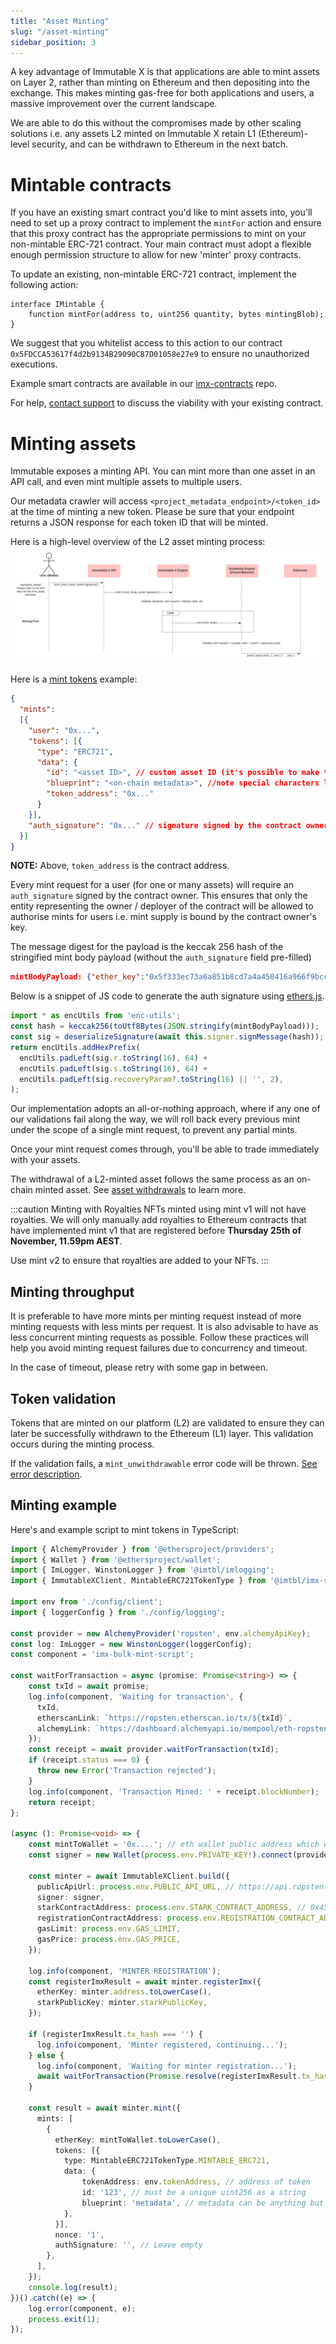 ```yaml
---
title: "Asset Minting"
slug: "/asset-minting"
sidebar_position: 3
---
```

A key advantage of Immutable X is that applications are able to mint assets on Layer 2, rather than minting on Ethereum and then depositing into the exchange. This makes minting gas-free for both applications and users, a massive improvement over the current landscape.  

We are able to do this without the compromises made by other scaling solutions i.e. any assets L2 minted on Immutable X retain L1 (Ethereum)-level security, and can be withdrawn to Ethereum in the next batch. 

# Mintable contracts
If you have an existing smart contract you'd like to mint assets into, you'll need to set up a proxy contract to implement the `mintFor` action and ensure that this proxy contract has the appropriate permissions to mint on your non-mintable ERC-721 contract. Your main contract must adopt a flexible enough permission structure to allow for new 'minter' proxy contracts. 

To update an existing, non-mintable ERC-721 contract, implement the following action:
```solidity
interface IMintable {
    function mintFor(address to, uint256 quantity, bytes mintingBlob); 
}
```

We suggest that you whitelist access to this action to our contract `0x5FDCCA53617f4d2b9134B29090C87D01058e27e9` to ensure no unauthorized executions.

Example smart contracts are available in our [imx-contracts](https://github.com/immutable/imx-contracts) repo. 

For help, [contact support](https://support.immutable.com/hc/en-us/requests/new) to discuss the viability with your existing contract.

# Minting assets
Immutable exposes a minting API. You can mint more than one asset in an API call, and even mint multiple assets to multiple users.

Our metadata crawler will access `<project_metadata_endpoint>/<token_id>` at the time of minting a new token. Please be sure that your endpoint returns a JSON response for each token ID that will be minted.

Here is a high-level overview of the L2 asset minting process:
![Asset Minting](../../../static/img/AssetMinting.png)

Here is a [mint tokens](ref:post_v1-mints-1) example:
```json
{
  "mints":
  [{
    "user": "0x...",
    "tokens": [{
      "type": "ERC721",
      "data": {
        "id": "<asset ID>", // custom asset ID (it's possible to make this the ERC-721 token ID depending on the mintable contract implementation)
        "blueprint": "<on-chain metadata>", //note special characters like '<' or '>' cannot be part of the blueprint
        "token_address": "0x..."
      }
    }],
    "auth_signature": "0x..." // signature signed by the contract owner
  }]    
}
```

**NOTE:** Above, `token_address` is the contract address.

Every mint request for a user (for one or many assets) will require an `auth_signature` signed by the contract owner. This ensures that only the entity representing the owner / deployer of the contract will be allowed to authorise mints for users i.e. mint supply is bound by the contract owner's key.

The message digest for the payload is the keccak 256 hash of the stringified mint body payload (without the `auth_signature` field pre-filled)
```json
mintBodyPayload: {"ether_key":"0x5f333ec73a6a851b8cd7a4a450416a966f9bcceb","tokens":[{"type":"ERC721","data":{"id":"10","blueprint":"{onchain-metadata}","token_address":"0x6De6B04D630A4A41bB223815433b9Ebf0da50F69"}}],"auth_signature":""}
```
Below is a snippet of JS code to generate the auth signature using [ethers.js](https://docs.ethers.io/v5/).
```typescript
import * as encUtils from 'enc-utils';
const hash = keccak256(toUtf8Bytes(JSON.stringify(mintBodyPayload)));
const sig = deserializeSignature(await this.signer.signMessage(hash));
return encUtils.addHexPrefix(
  encUtils.padLeft(sig.r.toString(16), 64) +
  encUtils.padLeft(sig.s.toString(16), 64) +
  encUtils.padLeft(sig.recoveryParam?.toString(16) || '', 2),
);
```
Our implementation adopts an all-or-nothing approach, where if any one of our validations fail along the way, we will roll back every previous mint under the scope of a single mint request, to prevent any partial mints.

Once your mint request comes through, you'll be able to trade immediately with your assets.

The withdrawal of a L2-minted asset follows the same process as an on-chain minted asset. See [asset withdrawals](doc:asset-withdrawals) to learn more. 

:::caution Minting with Royalties
NFTs minted using mint v1 will not have royalties. We will only manually add royalties to Ethereum contracts that have implemented mint v1 that are registered before **Thursday 25th of November, 11.59pm AEST**. 

Use mint v2 to ensure that royalties are added to your NFTs.
:::

## Minting throughput
It is preferable to have more mints per minting request instead of more minting requests with less mints per request. It is also advisable to have as less concurrent minting requests as possible. Follow these practices will help you avoid minting request failures due to concurrency and timeout.

In the case of timeout, please retry with some gap in between.

## Token validation
Tokens that are minted on our platform (L2) are validated to ensure they can later be successfully withdrawn to the Ethereum (L1) layer. This validation occurs during the minting process.

If the validation fails, a `mint_unwithdrawable` error code will be thrown. [See error description](https://docs.x.immutable.com/docs/error-codes#mint_unwithdrawable).

## Minting example
Here's and example script to mint tokens in TypeScript:
```typescript
import { AlchemyProvider } from '@ethersproject/providers';
import { Wallet } from '@ethersproject/wallet';
import { ImLogger, WinstonLogger } from '@imtbl/imlogging';
import { ImmutableXClient, MintableERC721TokenType } from '@imtbl/imx-sdk';

import env from './config/client';
import { loggerConfig } from './config/logging';

const provider = new AlchemyProvider('ropsten', env.alchemyApiKey);
const log: ImLogger = new WinstonLogger(loggerConfig);
const component = 'imx-bulk-mint-script';

const waitForTransaction = async (promise: Promise<string>) => {
    const txId = await promise;
    log.info(component, 'Waiting for transaction', {
      txId,
      etherscanLink: `https://ropsten.etherscan.io/tx/${txId}`,
      alchemyLink: `https://dashboard.alchemyapi.io/mempool/eth-ropsten/tx/${txId}`,
    });
    const receipt = await provider.waitForTransaction(txId);
    if (receipt.status === 0) {
      throw new Error('Transaction rejected');
    }
    log.info(component, 'Transaction Mined: ' + receipt.blockNumber);
    return receipt;
};

(async (): Promise<void> => {
    const mintToWallet = '0x....'; // eth wallet public address which will receive the token
    const signer = new Wallet(process.env.PRIVATE_KEY!).connect(provider);

    const minter = await ImmutableXClient.build({
      publicApiUrl: process.env.PUBLIC_API_URL, // https://api.ropsten.x.immutable.com/v1 for ropsten, https://api.x.immutable.com/v1 for mainnet
      signer: signer,
      starkContractAddress: process.env.STARK_CONTRACT_ADDRESS, // 0x4527BE8f31E2ebFbEF4fCADDb5a17447B27d2aef for ropsten, 0x5FDCCA53617f4d2b9134B29090C87D01058e27e9 for mainnet
      registrationContractAddress: process.env.REGISTRATION_CONTRACT_ADDRESS, // 0x6C21EC8DE44AE44D0992ec3e2d9f1aBb6207D864 for ropsten, 0x72a06bf2a1CE5e39cBA06c0CAb824960B587d64c for mainnet
      gasLimit: process.env.GAS_LIMIT,
      gasPrice: process.env.GAS_PRICE,
    });

    log.info(component, 'MINTER REGISTRATION');
    const registerImxResult = await minter.registerImx({
      etherKey: minter.address.toLowerCase(),
      starkPublicKey: minter.starkPublicKey,
    });

    if (registerImxResult.tx_hash === '') {
      log.info(component, 'Minter registered, continuing...');
    } else {
      log.info(component, 'Waiting for minter registration...');
      await waitForTransaction(Promise.resolve(registerImxResult.tx_hash));
    }

    const result = await minter.mint({
      mints: [
        {
          etherKey: mintToWallet.toLowerCase(),
          tokens: [{
            type: MintableERC721TokenType.MINTABLE_ERC721,
            data: {
                tokenAddress: env.tokenAddress, // address of token
                id: '123', // must be a unique uint256 as a string
                blueprint: 'metadata', // metadata can be anything but your L1 contract must parse it on withdrawal from the blueprint format '{tokenId}:{metadata}'
            },
          }],
          nonce: '1',
          authSignature: '', // Leave empty
        },
      ],
    });
    console.log(result);
})().catch((e) => {
    log.error(component, e);
    process.exit(1);
});
```